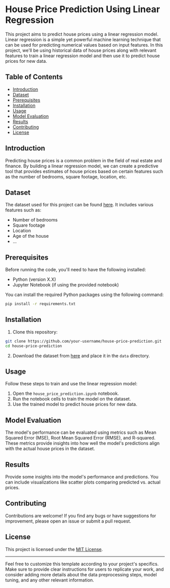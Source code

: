 # House Price Prediction Using Linear Regression

This project aims to predict house prices using a linear regression model. Linear regression is a simple yet powerful machine learning technique that can be used for predicting numerical values based on input features. In this project, we'll be using historical data of house prices along with relevant features to train a linear regression model and then use it to predict house prices for new data.

## Table of Contents

- [Introduction](#introduction)
- [Dataset](#dataset)
- [Prerequisites](#prerequisites)
- [Installation](#installation)
- [Usage](#usage)
- [Model Evaluation](#model-evaluation)
- [Results](#results)
- [Contributing](#contributing)
- [License](#license)

## Introduction

Predicting house prices is a common problem in the field of real estate and finance. By building a linear regression model, we can create a predictive tool that provides estimates of house prices based on certain features such as the number of bedrooms, square footage, location, etc.

## Dataset

The dataset used for this project can be found [here](). It includes various features such as:
- Number of bedrooms
- Square footage
- Location
- Age of the house
- ...

## Prerequisites

Before running the code, you'll need to have the following installed:
- Python (version X.X)
- Jupyter Notebook (if using the provided notebook)

You can install the required Python packages using the following command:

```bash
pip install -r requirements.txt
```

## Installation

1. Clone this repository:

```bash
git clone https://github.com/your-username/house-price-prediction.git
cd house-price-prediction
```

2. Download the dataset from [here](https://www.kaggle.com/datasets/iamsouravbanerjee/house-rent-prediction-dataset) and place it in the `data` directory.

## Usage

Follow these steps to train and use the linear regression model:

1. Open the `house_price_prediction.ipynb` notebook.
2. Run the notebook cells to train the model on the dataset.
3. Use the trained model to predict house prices for new data.

## Model Evaluation

The model's performance can be evaluated using metrics such as Mean Squared Error (MSE), Root Mean Squared Error (RMSE), and R-squared. These metrics provide insights into how well the model's predictions align with the actual house prices in the dataset.

## Results

Provide some insights into the model's performance and predictions. You can include visualizations like scatter plots comparing predicted vs. actual prices.

## Contributing

Contributions are welcome! If you find any bugs or have suggestions for improvement, please open an issue or submit a pull request.

## License

This project is licensed under the [MIT License](LICENSE).

---

Feel free to customize this template according to your project's specifics. Make sure to provide clear instructions for users to replicate your work, and consider adding more details about the data preprocessing steps, model tuning, and any other relevant information.
